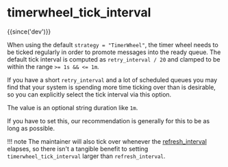 # timerwheel_tick_interval

{{since('dev')}}

When using the default `strategy = "TimerWheel"`, the timer wheel needs to
be ticked regularly in order to promote messages into the ready queue. The default
tick interval is computed as `retry_interval / 20` and clamped to be within the
range `>= 1s && <= 1m`.

If you have a short `retry_interval` and a lot of scheduled queues you may find
that your system is spending more time ticking over than is desirable, so you can
explicitly select the tick interval via this option.

The value is an optional string duration like `1m`.

If you have to set this, our recommendation is generally for this to be as long
as possible.

!!! note
    The maintainer will also tick over whenever the
    [refresh_interval](refresh_interval.md) elapses, so there isn't a tangible
    benefit to setting `timerwheel_tick_interval` larger than `refresh_interval`.

